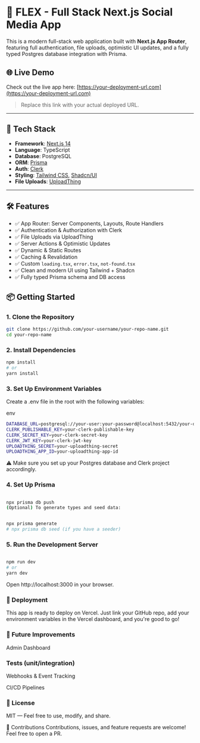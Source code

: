 # 🚀 FLEX - Full Stack Next.js Social Media App

This is a modern full-stack web application built with **Next.js App Router**, featuring full authentication, file uploads, optimistic UI updates, and a fully typed Postgres database integration with Prisma.

## 🌐 Live Demo

Check out the live app here: [https://your-deployment-url.com](https://your-deployment-url.com)  
> Replace this link with your actual deployed URL.

---

## 🧩 Tech Stack

- **Framework**: [Next.js 14](https://nextjs.org/)
- **Language**: TypeScript
- **Database**: PostgreSQL
- **ORM**: [Prisma](https://www.prisma.io/)
- **Auth**: [Clerk](https://clerk.dev/)
- **Styling**: [Tailwind CSS](https://tailwindcss.com/), [Shadcn/UI](https://ui.shadcn.com/)
- **File Uploads**: [UploadThing](https://uploadthing.com/)

---

## 🛠 Features

- ✅ App Router: Server Components, Layouts, Route Handlers
- ✅ Authentication & Authorization with Clerk
- ✅ File Uploads via UploadThing
- ✅ Server Actions & Optimistic Updates
- ✅ Dynamic & Static Routes
- ✅ Caching & Revalidation
- ✅ Custom `loading.tsx`, `error.tsx`, `not-found.tsx`
- ✅ Clean and modern UI using Tailwind + Shadcn
- ✅ Fully typed Prisma schema and DB access



## 📦 Getting Started

### 1. Clone the Repository

```bash
git clone https://github.com/your-username/your-repo-name.git
cd your-repo-name
```

### 2. Install Dependencies

```bash
npm install
# or
yarn install
```

### 3. Set Up Environment Variables
Create a .env file in the root with the following variables:

env
```bash
DATABASE_URL=postgresql://your-user:your-password@localhost:5432/your-db
CLERK_PUBLISHABLE_KEY=your-clerk-publishable-key
CLERK_SECRET_KEY=your-clerk-secret-key
CLERK_JWT_KEY=your-clerk-jwt-key
UPLOADTHING_SECRET=your-uploadthing-secret
UPLOADTHING_APP_ID=your-uploadthing-app-id
```

⚠️ Make sure you set up your Postgres database and Clerk project accordingly.

### 4. Set Up Prisma
```bash

npx prisma db push
(Optional) To generate types and seed data:


npx prisma generate
# npx prisma db seed (if you have a seeder)
```
### 5. Run the Development Server
```bash

npm run dev
# or
yarn dev

```

Open http://localhost:3000 in your browser.

### 🚀 Deployment
This app is ready to deploy on Vercel. Just link your GitHub repo, add your environment variables in the Vercel dashboard, and you're good to go!

### 🧪 Future Improvements
Admin Dashboard

### Tests (unit/integration)

Webhooks & Event Tracking

CI/CD Pipelines

### 📄 License
MIT — Feel free to use, modify, and share.

🙌 Contributions
Contributions, issues, and feature requests are welcome! Feel free to open a PR.
